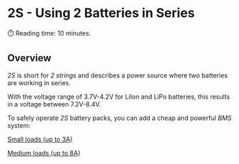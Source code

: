 # 2S - Using 2 Batteries in Series
:stopwatch: Reading time: 10 minutes.

## Overview

*2S* is short for *2 strings* and describes a power source where two batteries are working in series.

With the voltage range of 3.7V-4.2V for LiIon and LiPo batteries, this results in a voltage between 7.2V-8.4V.

To safely operate *2S* battery packs, you can add a cheap and powerful *BMS* system:

[Small loads (up to 3A)](small)

[Medium loads (up to 8A)](medium)
